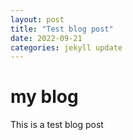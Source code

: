 ```yaml
---
layout: post
title: "Test blog post"
date: 2022-09-21
categories: jekyll update
---
```

# my blog
This is a test blog post